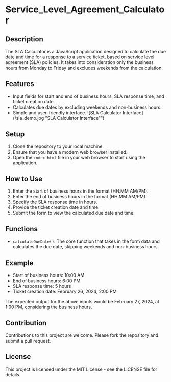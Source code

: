 # Service_Level_Agreement_Calculator

## Description
The SLA Calculator is a JavaScript application designed to calculate the due date and time for a response to a service ticket, based on service level agreement (SLA) policies. It takes into consideration only the business hours from Monday to Friday and excludes weekends from the calculation.

## Features
- Input fields for start and end of business hours, SLA response time, and ticket creation date.
- Calculates due dates by excluding weekends and non-business hours.
- Simple and user-friendly interface.
![SLA Calculator Interface](/sla_demo.jpg "SLA Calculator Interface"")


## Setup
1. Clone the repository to your local machine.
2. Ensure that you have a modern web browser installed.
3. Open the `index.html` file in your web browser to start using the application.

## How to Use
1. Enter the start of business hours in the format (HH:MM AM/PM).
2. Enter the end of business hours in the format (HH:MM AM/PM).
3. Specify the SLA response time in hours.
4. Provide the ticket creation date and time.
5. Submit the form to view the calculated due date and time.

## Functions
- `calculateDueDate()`: The core function that takes in the form data and calculates the due date, skipping weekends and non-business hours.

## Example
- Start of business hours: 10:00 AM
- End of business hours: 6:00 PM
- SLA response time: 5 hours
- Ticket creation date: February 26, 2024, 2:00 PM

The expected output for the above inputs would be February 27, 2024, at 1:00 PM, considering the business hours.

## Contribution
Contributions to this project are welcome. Please fork the repository and submit a pull request.

## License
This project is licensed under the MIT License - see the LICENSE file for details.

